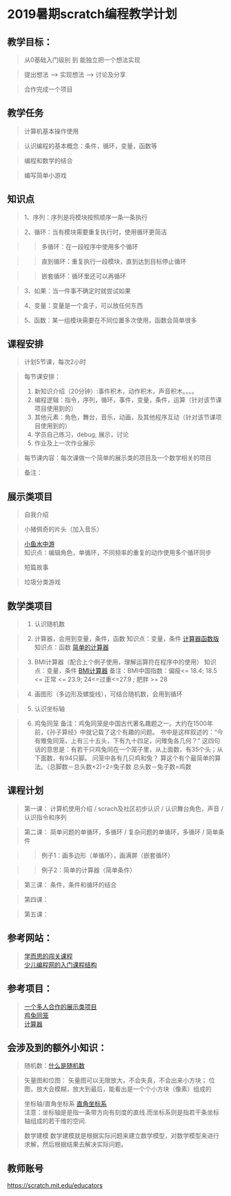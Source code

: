 # 2019暑期scratch编程教学计划

## 教学目标：
> 从0基础入门级别 到 能独立把一个想法实现

> 提出想法 --> 实现想法 --> 讨论及分享

> 合作完成一个项目

## 教学任务
> 计算机基本操作使用

> 认识编程的基本概念：条件，循环，变量，函数等

> 编程和数学的结合

> 编写简单小游戏



## 知识点
> 1、序列：序列是将模块按照顺序一条一条执行

> 2、循环：当有模块需要重复执行时，使用循环更简洁

>> 多循环：在一段程序中使用多个循环

>> 直到循环：重复执行一段模块，直到达到目标停止循环

>> 嵌套循环：循环里还可以再循环

> 3、如果：当一件事不确定时就尝试如果

> 4、变量：变量是一个盒子，可以放任何东西

> 5、函数：某一组模块需要在不同位置多次使用，函数会简单很多

## 课程安排

> 计划5节课，每次2小时

> 每节课安排：
> 1.   新知识介绍（20分钟）:事件积木，动作积木，声音积木。。。。
> 2.   编程逻辑：指令，序列，循环，事件，变量，条件，运算（针对该节课项目使用到的）
> 3.   其他元素：角色，舞台，音乐，动画，及其他程序互动（针对该节课项目使用到的）
> 4.   学员自己练习，debug, 展示，讨论
> 5.   作业及上一次作业展示

> 每节课内容：每次课做一个简单的展示类的项目及一个数学相关的项目

> 备注：

## 展示类项目

> 自我介绍

> 小猪佩奇的片头（加入音乐）

> [小鱼水中游](https://scratch.mit.edu/projects/321283450/editor "最简单的循环")   
知识点：编辑角色，单循环，不同频率的重复的动作使用多个循环同步

> 短篇故事

> 垃圾分类游戏


## 数学类项目
>1. 认识随机数


>2. 计算器，会用到变量，条件，函数
> 知识点：变量，条件  [计算器函数版](https://scratch.mit.edu/projects/321152158/editor "计算器函数版")  
> 知识点：函数  [简单的计算器](https://scratch.mit.edu/projects/320985380/editor/ "简单的计算器")   

>3. BMI计算器（配合上个例子使用，理解运算符在程序中的使用）
> 知识点：变量，条件  [BMI计算器](https://scratch.mit.edu/projects/321460387/editor "BMI计算器") 
> 备注：BMI中国指数：偏瘦<= 18.4; 18.5 <= 正常 <= 23.9; 24<=过重<=27.9 ; 肥胖 >= 28  

>4. 画图形（多边形及螺旋线），可结合随机数，会用到循环

>5. 认识坐标轴

>6. 鸡兔同笼
> 备注：鸡兔同笼是中国古代著名趣题之一。大约在1500年前，《孙子算经》中就记载了这个有趣的问题。
书中是这样叙述的：“今有雉兔同笼，上有三十五头，下有九十四足，问雉兔各几何？”
这四句话的意思是：有若干只鸡兔同在一个笼子里，从上面数，有35个头；从下面数，有94只脚。
问笼中各有几只鸡和兔？
算这个有个最简单的算法。（总脚数－总头数×2)÷2=兔子数 总头数－兔子数=鸡数

## 课程计划

> 第一课： 计算机使用介绍 / scrach及社区初步认识 / 认识舞台角色，声音 / 认识指令和序列

> 第二课： 简单问题的单循环，多循环 / 复杂问题的单循环，多循环 / 简单条件

>> 例子1：画多边形（单循环），画满屏（嵌套循环）

>> 例子2：简单的计算器（简单条件）

> 第三课： 条件，条件和循环的结合

> 第四课：

> 第五课：



## 参考网站：
>  [学而思的闯关课程](https://www.enjoycode.com/course/game "学而思的编程闯关课程")   
>  [少儿编程网的入门课程结构](http://www.kidscode.cn/Home/Page/page/un/codefun "少儿编程网") 



## 参考项目：
>  [一个多人合作的展示类项目](https://scratch.mit.edu/projects/313983681/ "保护地球" )  
>  [鸡兔同笼](https://www.linstitute.net/archives/42781 "鸡兔同笼")   
>  [计算器](http://www.kidscode.cn/archives/2274 "计算器") 

## 会涉及到的额外小知识：
> 随机数：[什么是随机数](https://www.6zou.net/docs/what_is_random.html "什么是随机数") 
   
> 矢量图和位图：
矢量图可以无限放大，不会失真，不会出来小方块；
位图，放大会模糊，放大到最后，能看出是一个个小方块（像素）组成的

>坐标轴/直角坐标系
[直角坐标系](https://baike.baidu.com/item/%E7%9B%B4%E8%A7%92%E5%9D%90%E6%A0%87%E7%B3%BB/1835293)  
注意：坐标轴是是指一条带方向有刻度的直线.而坐标系则是指若干条坐标轴组成的若干维的空间.

> 数学建模 
数学建模就是根据实际问题来建立数学模型，对数学模型来进行求解，然后根据结果去解决实际问题。


## 教师账号
https://scratch.mit.edu/educators 